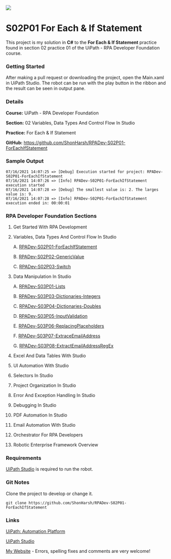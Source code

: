 ![](https://shonharsh.github.io/curriculum-vitae/images/uipath-logo.png)

# S02P01 For Each & If Statement

This project is my solution in **C#** to the **For Each & If Statement** practice found in section 02 practice 01 of the UiPath - RPA Developer Foundation course.

### Getting Started

After making a pull request or downloading the project, open the Main.xaml in UiPath Studio.  The robot can be run with the play button in the ribbon and the result can be seen in output pane.

### Details

**Course:** UiPath - RPA Developer Foundation

**Section:** 02 Variables, Data Types And Control Flow In Studio

**Practice:** For Each & If Statement

**GitHub:** https://github.com/ShonHarsh/RPADev-S02P01-ForEachIfStatement

### Sample Output

```
07/16/2021 14:07:25 => [Debug] Execution started for project: RPADev-S02P01-ForEachIfStatement
07/16/2021 14:07:26 => [Info] RPADev-S02P01-ForEachIfStatement execution started
07/16/2021 14:07:28 => [Debug] The smallest value is: 2. The larges value is: 9.
07/16/2021 14:07:28 => [Info] RPADev-S02P01-ForEachIfStatement execution ended in: 00:00:01
```

### RPA Developer Foundation Sections

1. Get Started With RPA Development

2. Variables, Data Types And Control Flow In Studio

   A. [RPADev-S02P01-ForEachIfStatement](https://github.com/ShonHarsh/RPADev-S02P01-ForEachIfStatement)

   B. [RPADev-S02P02-GenericValue](https://github.com/ShonHarsh/RPADev-S02P02-GenericValue)

   C. [RPADev-S02P03-Switch](https://github.com/ShonHarsh/RPADev-S02P03-Switch)

3. Data Manipulation In Studio

   A. [RPADev-S03P01-Lists](https://github.com/ShonHarsh/RPADev-S03P01-Lists)

   B. [RPADev-S03P03-Dictionaries-Integers](https://github.com/ShonHarsh/RPADev-S03P03-Dictionaries-Integers)

   C. [RPADev-S03P04-Dictionaries-Doubles](https://github.com/ShonHarsh/RPADev-S03P04-Dictionaries-Doubles)

   D. [RPADev-S03P05-InputValidation](https://github.com/ShonHarsh/RPADev-S03P05-InputValidation)

   E. [RPADev-S03P06-ReplacingPlaceholders](https://github.com/ShonHarsh/RPADev-S03P06-ReplacingPlaceholders)

   F. [RPADev-S03P07-ExtraceEmailAddress](https://github.com/ShonHarsh/RPADev-S03P07-ExtraceEmailAddress)

   G. [RPADev-S03P08-ExtractEmailAddressRegEx](https://github.com/ShonHarsh/RPADev-S03P08-ExtractEmailAddressRegEx)

4. Excel And Data Tables With Studio

5. UI Automation With Studio

6. Selectors In Studio

7. Project Organization In Studio

8. Error And Exception Handling In Studio

9. Debugging In Studio

10. PDF Automation In Studio

11. Email Automation With Studio

12. Orchestrator For RPA Developers

13. Robotic Enterprise Framework Overview

### Requirements

[UiPath Studio](https://www.uipath.com/product/studio) is required to run the robot.

### Git Notes

Clone the project to develop or change it.

`git clone https://github.com/ShonHarsh/RPADev-S02P01-ForEachIfStatement`

### Links

[UiPath: Automation Platform](https://www.uipath.com/)

[UiPath Studio](https://www.uipath.com/product/studio)

[My Website](https://shonharsh.github.io/curriculum-vitae/index.html) - Errors, spelling fixes and comments are very welcome!
